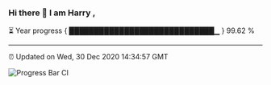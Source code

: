 ### Hi there 👋 I am Harry , 

⏳ Year progress { █████████████████████████████▁ } 99.62 %

---

⏰ Updated on Wed, 30 Dec 2020 14:34:57 GMT

![Progress Bar CI](https://github.com/duykhang68/duykhang68/workflows/Progress%20Bar%20CI/badge.svg)
